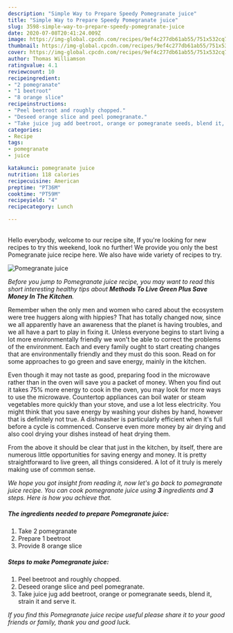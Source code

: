 ```yaml
---
description: "Simple Way to Prepare Speedy Pomegranate juice"
title: "Simple Way to Prepare Speedy Pomegranate juice"
slug: 3598-simple-way-to-prepare-speedy-pomegranate-juice
date: 2020-07-08T20:41:24.009Z
image: https://img-global.cpcdn.com/recipes/9ef4c277db61ab55/751x532cq70/pomegranate-juice-recipe-main-photo.jpg
thumbnail: https://img-global.cpcdn.com/recipes/9ef4c277db61ab55/751x532cq70/pomegranate-juice-recipe-main-photo.jpg
cover: https://img-global.cpcdn.com/recipes/9ef4c277db61ab55/751x532cq70/pomegranate-juice-recipe-main-photo.jpg
author: Thomas Williamson
ratingvalue: 4.1
reviewcount: 10
recipeingredient:
- "2 pomegranate"
- "1 beetroot"
- "8 orange slice"
recipeinstructions:
- "Peel beetroot and roughly chopped."
- "Deseed orange slice and peel pomegranate."
- "Take juice jug add beetroot, orange or pomegranate seeds, blend it, strain it and serve it."
categories:
- Recipe
tags:
- pomegranate
- juice

katakunci: pomegranate juice 
nutrition: 118 calories
recipecuisine: American
preptime: "PT36M"
cooktime: "PT59M"
recipeyield: "4"
recipecategory: Lunch

---
```

<br>
Hello everybody, welcome to our recipe site, If you're looking for new recipes to try this weekend, look no further! We provide you only the best Pomegranate juice recipe here. We also have wide variety of recipes to try.
<br>


![Pomegranate juice](https://img-global.cpcdn.com/recipes/9ef4c277db61ab55/751x532cq70/pomegranate-juice-recipe-main-photo.jpg)

<i>Before you jump to Pomegranate juice recipe, you may want to read this short interesting healthy tips about 
<strong>Methods To Live Green Plus Save Money In The Kitchen</strong>.</i>
</br>

Remember when the only men and women who cared about the ecosystem were tree huggers along with hippies? That has totally changed now, since we all apparently have an awareness that the planet is having troubles, and we all have a part to play in fixing it. Unless everyone begins to start living a lot more environmentally friendly we won't be able to correct the problems of the environment. Each and every family ought to start creating changes that are environmentally friendly and they must do this soon. Read on for some approaches to go green and save energy, mainly in the kitchen.

Even though it may not taste as good, preparing food in the microwave rather than in the oven will save you a packet of money. When you find out it takes 75% more energy to cook in the oven, you may look for more ways to use the microwave. Countertop appliances can boil water or steam vegetables more quickly than your stove, and use a lot less electricity. You might think that you save energy by washing your dishes by hand, however that is definitely not true. A dishwasher is particularly efficient when it's full before a cycle is commenced. Conserve even more money by air drying and also cool drying your dishes instead of heat drying them.

From the above it should be clear that just in the kitchen, by itself, there are numerous little opportunities for saving energy and money. It is pretty straightforward to live green, all things considered. A lot of it truly is merely making use of common sense.


<i>We hope you got insight from reading it, now let's go back to pomegranate juice recipe. You can cook pomegranate juice using <strong>3</strong> ingredients and <strong>3</strong> steps. Here is how you achieve that.
</i>

##### The ingredients needed to prepare Pomegranate juice:

1. Take 2 pomegranate
1. Prepare 1 beetroot
1. Provide 8 orange slice


##### Steps to make Pomegranate juice:

1. Peel beetroot and roughly chopped.
1. Deseed orange slice and peel pomegranate.
1. Take juice jug add beetroot, orange or pomegranate seeds, blend it, strain it and serve it.


<i>If you find this Pomegranate juice recipe useful please share it to your good friends or family, thank you and good luck.</i>
